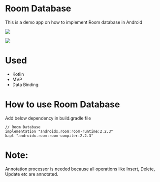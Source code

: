 # Room Database

This is a demo app on how to implement Room database in Android

![](https://github.com/Vijaysakhareliya/RoomDatabase/one.jpg)

![](https://github.com/Vijaysakhareliya/RoomDatabase/two.jpg)

# Used
  - Kotlin
  - MVP
  - Data Binding

# How to use Room Database
Add below dependency in build.gradle file
     
    // Room Database
    implementation "androidx.room:room-runtime:2.2.3"
    kapt "androidx.room:room-compiler:2.2.3"

# Note: 
Annotation processor is needed because all operations like Insert, Delete, Update etc are annotated.
